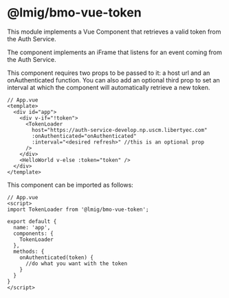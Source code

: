 # @lmig/bmo-vue-token

This module implements a Vue Component that retrieves a valid token from the Auth Service.

The component implements an iFrame that listens for an event coming from the Auth Service.

This component requires two props to be passed to it: a host url and an onAuthenticated function.  You can also add an optional third prop to set an interval at which the component will automatically retrieve a new token.

```
// App.vue
<template>
  <div id="app">
    <div v-if="!token">
      <TokenLoader 
        host="https://auth-service-develop.np.uscm.libertyec.com"
        :onAuthenticated="onAuthenticated"
        :interval="<desired refresh>" //this is an optional prop
      />
    </div>
    <HelloWorld v-else :token="token" />
  </div>
</template>

```

This component can be imported as follows:

```
// App.vue
<script>
import TokenLoader from '@lmig/bmo-vue-token';

export default {
  name: 'app',
  components: {
    TokenLoader
  },
  methods: {
    onAuthenticated(token) {
      //do what you want with the token
    }
  }
}
</script>

```
